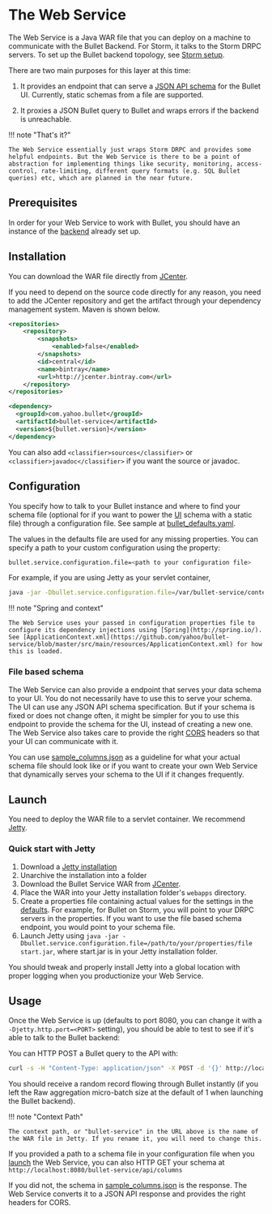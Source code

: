 # The Web Service

The Web Service is a Java WAR file that you can deploy on a machine to communicate with the Bullet Backend. For Storm, it talks to the Storm DRPC servers. To set up the Bullet backend topology, see [Storm setup](../backend/setup-storm.md).

There are two main purposes for this layer at this time:

1) It provides an endpoint that can serve a [JSON API schema](http://jsonapi.org/format/) for the Bullet UI. Currently, static schemas from a file are supported.

2) It proxies a JSON Bullet query to Bullet and wraps errors if the backend is unreachable.

!!! note "That's it?"

    The Web Service essentially just wraps Storm DRPC and provides some helpful endpoints. But the Web Service is there to be a point of abstraction for implementing things like security, monitoring, access-control, rate-limiting, different query formats (e.g. SQL Bullet queries) etc, which are planned in the near future.

## Prerequisites

In order for your Web Service to work with Bullet, you should have an instance of the [backend](../backend/setup-storm.md) already set up.

## Installation

You can download the WAR file directly from [JCenter](http://jcenter.bintray.com/com/yahoo/bullet/bullet-service/).

If you need to depend on the source code directly for any reason, you need to add the JCenter repository and get the artifact through your dependency management system. Maven is shown below.

```xml
<repositories>
    <repository>
        <snapshots>
            <enabled>false</enabled>
        </snapshots>
        <id>central</id>
        <name>bintray</name>
        <url>http://jcenter.bintray.com</url>
    </repository>
</repositories>
```

```xml
<dependency>
  <groupId>com.yahoo.bullet</groupId>
  <artifactId>bullet-service</artifactId>
  <version>${bullet.version}</version>
</dependency>
```

You can also add ```<classifier>sources</classifier>```  or ```<classifier>javadoc</classifier>``` if you want the source or javadoc.

## Configuration

You specify how to talk to your Bullet instance and where to find your schema file (optional for if you want to power the [UI](../ui/usage.md) schema with a static file) through a configuration file. See sample at [bullet_defaults.yaml](src/main/resources/bullet_defaults.yaml).

The values in the defaults file are used for any missing properties. You can specify a path to your custom configuration using the property:

```bash
bullet.service.configuration.file=<path to your configuration file>
```

For example, if you are using Jetty as your servlet container,

```bash
java -jar -Dbullet.service.configuration.file=/var/bullet-service/context.properties start.jar
```

!!! note "Spring and context"

    The Web Service uses your passed in configuration properties file to configure its dependency injections using [Spring](http://spring.io/). See [ApplicationContext.xml](https://github.com/yahoo/bullet-service/blob/master/src/main/resources/ApplicationContext.xml) for how this is loaded.

### File based schema

The Web Service can also provide a endpoint that serves your data schema to your UI. You do not necessarily have to use this to serve your schema. The UI can use any JSON API schema specification. But if your schema is fixed or does not change often, it might be simpler for you to use this endpoint to provide the schema for the UI, instead of creating a new one. The Web Service also takes care to provide the right [CORS](https://developer.mozilla.org/en-US/docs/Web/HTTP/Access_control_CORS) headers so that your UI can communicate with it.

You can use [sample_columns.json](https://github.com/yahoo/bullet-service/blob/master/src/main/resources/sample_columns.json) as a guideline for what your actual schema file should look like or if you want to create your own Web Service that dynamically serves your schema to the UI if it changes frequently.

## Launch

You need to deploy the WAR file to a servlet container. We recommend [Jetty](http://www.eclipse.org/jetty/).

### Quick start with Jetty

1. Download a [Jetty installation](http://www.eclipse.org/jetty/download.html)
2. Unarchive the installation into a folder
3. Download the Bullet Service WAR from [JCenter](http://jcenter.bintray.com/com/yahoo/bullet/bullet-service/).
4. Place the WAR into your Jetty installation folder's ```webapps``` directory.
5. Create a properties file containing actual values for the settings in the [defaults](https://github.com/yahoo/bullet-service/blob/master/src/main/resources/default.properties). For example, for Bullet on Storm, you will point to your DRPC servers in the properties. If you want to use the file based schema endpoint, you would point to your schema file.
6. Launch Jetty using ```java -jar -Dbullet.service.configuration.file=/path/to/your/properties/file start.jar```, where start.jar is in your Jetty installation folder.

You should tweak and properly install Jetty into a global location with proper logging when you productionize your Web Service.

## Usage

Once the Web Service is up (defaults to port 8080, you can change it with a ```-Djetty.http.port=<PORT>``` setting), you should be able to test to see if it's able to talk to the Bullet backend:

You can HTTP POST a Bullet query to the API with:

```bash
curl -s -H "Content-Type: application/json" -X POST -d '{}' http://localhost:8080/bullet-service/api/drpc
```

You should receive a random record flowing through Bullet instantly (if you left the Raw aggregation micro-batch size at the default of 1 when launching the Bullet backend).

!!! note "Context Path"

    The context path, or "bullet-service" in the URL above is the name of the WAR file in Jetty. If you rename it, you will need to change this.


If you provided a path to a schema file in your configuration file when you [launch](#launch) the Web Service, you can also HTTP GET your schema at ```http://localhost:8080/bullet-service/api/columns```

If you did not, the schema in [sample_columns.json](https://github.com/yahoo/bullet-service/blob/master/src/main/resources/sample_columns.json) is the response. The Web Service converts it to a JSON API response and provides the right headers for CORS.
